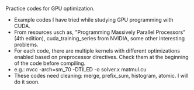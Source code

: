 Practice codes for GPU optimization.
- Example codes I have tried while studying GPU programming with CUDA.
- From resources usch as, "Programming Massively Parallel Processors" (4th edition), cuda_training_series from NVIDIA,
  some other interesting problems.
- For each code, there are multiple kernels with different optimizations enabled based on preprocessor directives. Check them at the beginning of the code before compiling.
- e.g.: nvcc -arch=sm_70 -DTILED -o solver.x matmul.cu 
- These codes need cleaning: merge, prefix_sum, histogram, atomic. I will do it soon.
